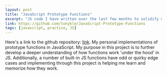 ```yaml
---
layout: post
title: "JavaScript Prototype Functions"
excerpt: "JS code I have written over the last few months to solidify my understanding of fundamental JS concepts."
link: https://github.com/tonykle/JavaScript-Prototype-Functions
tags: [javascript, practice, JS]
---
```

Here's a link to the github repository: [link](https://github.com/tonykle/JavaScript-Prototype-Functions). My personal implementations of prototype functions in JavaScript. My purpose in this project is to further develop a deeper understanding of how functions work 'under the hood' in JS. Additionally, a number of built-in JS functions have odd or quirky edge cases and implementing through this project is helping me learn and memorize how they work.
